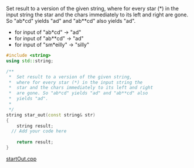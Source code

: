 
Set result to a version of the given string, where for every star (\*) in the input string the star and the chars immediately to its left and right are gone. So "ab\*cd" yields "ad" and "ab**cd" also yields "ad".

* for input of "ab*cd" → "ad"
* for input of "ab**cd" → "ad"
* for input of "sm*eilly" → "silly"

```cpp
#include <string>
using std::string;

/**
 *  Set result to a version of the given string, 
 *  where for every star (*) in the input string the 
 *  star and the chars immediately to its left and right 
 *  are gone. So "ab*cd" yields "ad" and "ab**cd" also 
 *  yields "ad".
 *
 */
string star_out(const string& str)
{
    string result;
  // Add your code here
   
    return result;
}
```

[startOut.cpp](s://codecheck.io/files/2302092225owznnm3sirjg9i9uh)